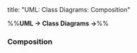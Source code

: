 <frontmatter>
title: "UML: Class Diagrams: Composition"
</frontmatter>

<link rel="stylesheet" href="{{baseUrl}}/css/textbook.css">

<div class="website-content">

%%**UML → Class Diagrams →**%%

### Composition

<div id="main">

<include src="./what/embed.md" boilerplate  />

</div>
</div>
